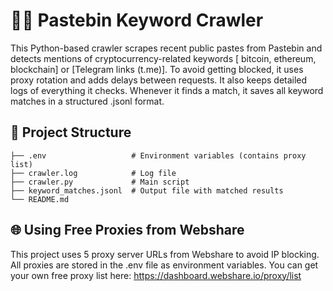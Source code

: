 # 🕵️‍♂️ Pastebin Keyword Crawler
This Python-based crawler scrapes recent public pastes from Pastebin and detects mentions of cryptocurrency-related keywords [ bitcoin, ethereum, blockchain] or [Telegram links (t.me)].
To avoid getting blocked, it uses proxy rotation and adds delays between requests. It also keeps detailed logs of everything it checks. Whenever it finds a match, it saves all keyword matches in a structured .jsonl format.
 

## 📁 Project Structure
```
├── .env                   # Environment variables (contains proxy list)
├── crawler.log            # Log file
├── crawler.py             # Main script
├── keyword_matches.jsonl  # Output file with matched results
└── README.md              
```



## 🌐 Using Free Proxies from Webshare
This project uses 5 proxy server URLs from Webshare to avoid IP blocking.
All proxies are stored in the .env file as environment variables.
You can get your own free proxy list here:
https://dashboard.webshare.io/proxy/list
